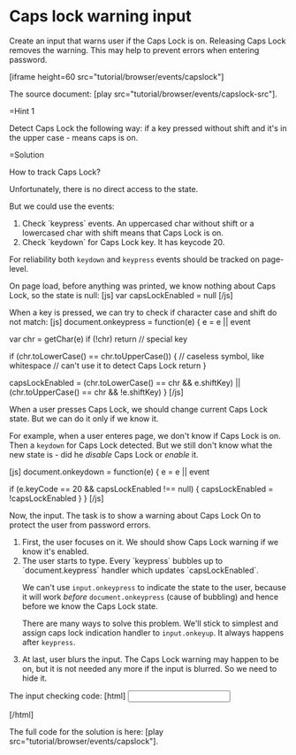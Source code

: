 
# Caps lock warning input 

Create an input that warns user if the Caps Lock is on. Releasing Caps Lock removes the warning. This may help to prevent errors when entering password.

[iframe height=60 src="tutorial/browser/events/capslock"]

The source document: [play src="tutorial/browser/events/capslock-src"].

=Hint 1

Detect Caps Lock the following way:
if a key pressed without shift and it's in the upper case - means caps is on.

=Solution

How to track Caps Lock?

Unfortunately, there is no direct access to the state.

But we could use the events:
<ol>
<li>Check `keypress` events. An uppercased char without shift or a lowercased char with shift means that Caps Lock is on.</li>
<li>Check `keydown` for Caps Lock key. It has keycode 20.</li>
</ol>

For reliability both `keydown` and `keypress` events should be tracked on page-level.

On page load, before anything was printed, we know nothing about Caps Lock, so the state is null:
[js]
var capsLockEnabled = null
[/js]

When a key is pressed, we can try to check if character case and shift do not match:
[js]
document.onkeypress = function(e) {
  e = e || event 

  var chr = getChar(e)
  if (!chr) return // special key

  if (chr.toLowerCase() == chr.toUpperCase()) {
    // caseless symbol, like whitespace 
    // can't use it to detect Caps Lock
    return
  }

  capsLockEnabled = (chr.toLowerCase() == chr && e.shiftKey) || (chr.toUpperCase() == chr && !e.shiftKey)
}
[/js]

When a user presses Caps Lock, we should change current Caps Lock state. But we can do it only if we know it. 

For example, when a user enteres page, we don't know if Caps Lock is on. Then a `keydown` for Caps Lock detected. But we still don't know what the new state is - did he <em>disable</em> Caps Lock or <em>enable</em> it.

[js]
document.onkeydown = function(e) {
  e = e || event
  
  if (e.keyCode == 20 && capsLockEnabled !== null) {
    capsLockEnabled = !capsLockEnabled
  }
}
[/js]

Now, the input. The task is to show a warning about Caps Lock On to protect the user from password errors.

<ol>
<li>First, the user focuses on it. We should show Caps Lock warning if we know it's enabled.</li>
<li>The user starts to type. Every `keypress` bubbles up to `document.keypress` handler which updates `capsLockEnabled`. 

We can't use `input.onkeypress` to indicate the state to the user, because it will work <i>before</i> `document.onkeypress` (cause of bubbling) and hence before we know the Caps Lock state.

There are many ways to solve this problem. We'll stick to simplest and assign caps lock indication handler to `input.onkeyup`. It always happens after `keypress`.</li>
<li>At last, user blurs the input. The Caps Lock warning may happen to be on, but it is not needed any more if the input is blurred. So we need to hide it.</li>
</ol>

The input checking code:
[html]
<input type="text" onkeyup="checkCapsWarning(event)" onfocus="checkCapsWarning(event)" onblur="removeCapsWarning()"/>

<div style="display:none;color:red" id="caps">Warning: Caps Lock is on!</div>

<script>
function checkCapsWarning() {
  document.getElementById('caps').style.display = capsLockEnabled ? 'block' : 'none'
}

function removeCapsWarning() {
  document.getElementById('caps').style.display = 'none'
}
</script>
[/html]


The full code for the solution is here: [play src="tutorial/browser/events/capslock"].



